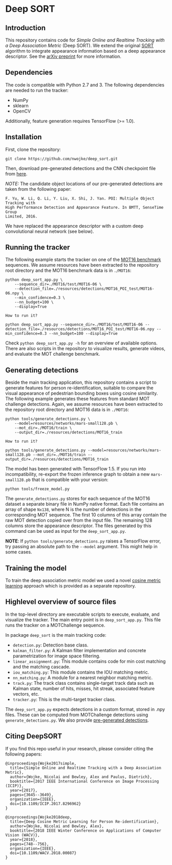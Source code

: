 # Deep SORT

## Introduction

This repository contains code for *Simple Online and Realtime Tracking with a Deep Association Metric* (Deep SORT).
We extend the original [SORT](https://github.com/abewley/sort) algorithm to
integrate appearance information based on a deep appearance descriptor.
See the [arXiv preprint](https://arxiv.org/abs/1703.07402) for more information.

## Dependencies

The code is compatible with Python 2.7 and 3. The following dependencies are
needed to run the tracker:

* NumPy
* sklearn
* OpenCV

Additionally, feature generation requires TensorFlow (>= 1.0).

## Installation

First, clone the repository:
```
git clone https://github.com/nwojke/deep_sort.git
```
Then, download pre-generated detections and the CNN checkpoint file from
[here](https://drive.google.com/open?id=18fKzfqnqhqW3s9zwsCbnVJ5XF2JFeqMp).

*NOTE:* The candidate object locations of our pre-generated detections are
taken from the following paper:
```
F. Yu, W. Li, Q. Li, Y. Liu, X. Shi, J. Yan. POI: Multiple Object Tracking with
High Performance Detection and Appearance Feature. In BMTT, SenseTime Group
Limited, 2016.
```
We have replaced the appearance descriptor with a custom deep convolutional
neural network (see below).

## Running the tracker

The following example starts the tracker on one of the
[MOT16 benchmark](https://motchallenge.net/data/MOT16/)
sequences.
We assume resources have been extracted to the repository root directory and
the MOT16 benchmark data is in `./MOT16`:
```
python deep_sort_app.py \
    --sequence_dir=./MOT16/test/MOT16-06 \
    --detection_file=./resources/detections/MOT16_POI_test/MOT16-06.npy \
    --min_confidence=0.3 \
    --nn_budget=100 \
    --display=True
```

```
How to run it?

python deep_sort_app.py --sequence_dir=./MOT16/test/MOT16-06 --detection_file=./resources/detections/MOT16_POI_test/MOT16-06.npy --min_confidence=0.3 --nn_budget=100 --display=True
```


Check `python deep_sort_app.py -h` for an overview of available options.
There are also scripts in the repository to visualize results, generate videos,
and evaluate the MOT challenge benchmark.

## Generating detections

Beside the main tracking application, this repository contains a script to
generate features for person re-identification, suitable to compare the visual
appearance of pedestrian bounding boxes using cosine similarity.
The following example generates these features from standard MOT challenge
detections. Again, we assume resources have been extracted to the repository
root directory and MOT16 data is in `./MOT16`:
```
python tools/generate_detections.py \
    --model=resources/networks/mars-small128.pb \
    --mot_dir=./MOT16/train \
    --output_dir=./resources/detections/MOT16_train
```

```
How to run it?

python tools/generate_detections.py --model=resources/networks/mars-small128.pb --mot_dir=./MOT16/train --output_dir=./resources/detections/MOT16_train
```


The model has been generated with TensorFlow 1.5. If you run into
incompatibility, re-export the frozen inference graph to obtain a new
`mars-small128.pb` that is compatible with your version:
```
python tools/freeze_model.py
```
The ``generate_detections.py`` stores for each sequence of the MOT16 dataset
a separate binary file in NumPy native format. Each file contains an array of
shape `Nx138`, where N is the number of detections in the corresponding MOT
sequence. The first 10 columns of this array contain the raw MOT detection
copied over from the input file. The remaining 128 columns store the appearance
descriptor. The files generated by this command can be used as input for the
`deep_sort_app.py`.

**NOTE**: If ``python tools/generate_detections.py`` raises a TensorFlow error,
try passing an absolute path to the ``--model`` argument. This might help in
some cases.

## Training the model

To train the deep association metric model we used a novel [cosine metric learning](https://github.com/nwojke/cosine_metric_learning) approach which is provided as a separate repository.

## Highlevel overview of source files

In the top-level directory are executable scripts to execute, evaluate, and
visualize the tracker. The main entry point is in `deep_sort_app.py`.
This file runs the tracker on a MOTChallenge sequence.

In package `deep_sort` is the main tracking code:

* `detection.py`: Detection base class.
* `kalman_filter.py`: A Kalman filter implementation and concrete
   parametrization for image space filtering.
* `linear_assignment.py`: This module contains code for min cost matching and
   the matching cascade.
* `iou_matching.py`: This module contains the IOU matching metric.
* `nn_matching.py`: A module for a nearest neighbor matching metric.
* `track.py`: The track class contains single-target track data such as Kalman
  state, number of hits, misses, hit streak, associated feature vectors, etc.
* `tracker.py`: This is the multi-target tracker class.

The `deep_sort_app.py` expects detections in a custom format, stored in .npy
files. These can be computed from MOTChallenge detections using
`generate_detections.py`. We also provide
[pre-generated detections](https://drive.google.com/open?id=1VVqtL0klSUvLnmBKS89il1EKC3IxUBVK).

## Citing DeepSORT

If you find this repo useful in your research, please consider citing the following papers:

    @inproceedings{Wojke2017simple,
      title={Simple Online and Realtime Tracking with a Deep Association Metric},
      author={Wojke, Nicolai and Bewley, Alex and Paulus, Dietrich},
      booktitle={2017 IEEE International Conference on Image Processing (ICIP)},
      year={2017},
      pages={3645--3649},
      organization={IEEE},
      doi={10.1109/ICIP.2017.8296962}
    }

    @inproceedings{Wojke2018deep,
      title={Deep Cosine Metric Learning for Person Re-identification},
      author={Wojke, Nicolai and Bewley, Alex},
      booktitle={2018 IEEE Winter Conference on Applications of Computer Vision (WACV)},
      year={2018},
      pages={748--756},
      organization={IEEE},
      doi={10.1109/WACV.2018.00087}
    }
